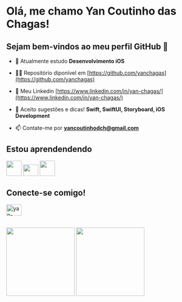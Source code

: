 # Olá, me chamo Yan Coutinho das Chagas! 
## Sejam bem-vindos ao meu perfil GitHub 👋

- 🌱 Atualmente estudo **Desenvolvimento iOS**

- 👨‍💻 Repositório diponível em [https://github.com/yanchagas](https://github.com/yanchagas)

- 📝 Meu Linkedin [https://www.linkedin.com/in/yan-chagas/](https://www.linkedin.com/in/yan-chagas/)

- 💬 Aceito sugestões e dicas! **Swift, SwiftUI, Storyboard, iOS Development**

- 📫 Contate-me por **yancoutinhodch@gmail.com**


## Estou aprendendendo

<img src="https://cdn.jsdelivr.net/gh/devicons/devicon/icons/swift/swift-original.svg" width="40" heigth="40" /> <img src="https://cdn.jsdelivr.net/gh/devicons/devicon/icons/apple/apple-original.svg" height="30" width="40" /> <img src="https://cdn.jsdelivr.net/gh/devicons/devicon/icons/git/git-original.svg"  width="40" heigth="40" />
          
          
## Conecte-se comigo!
<p align="left">
<a href="https://linkedin.com/in/yan-chagas" target="blank"><img align="center" src="https://raw.githubusercontent.com/rahuldkjain/github-profile-readme-generator/master/src/images/icons/Social/linked-in-alt.svg" alt="yan-chagas" height="30" width="40" /></a>
</p>
      
<br>

<img height="180em" src="https://github-readme-stats.vercel.app/api/top-langs/?username=yanchagas&layout=compact&langs_count=7&theme=dark"/>

<img height="180em" src="https://github-readme-stats.vercel.app/api?username=yanchagas&show_icons=true&theme=dark&include_all_commits=true&count_private=true"/>




